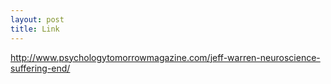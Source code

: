 ```yaml
---
layout: post
title: Link
---
```


<http://www.psychologytomorrowmagazine.com/jeff-warren-neuroscience-suffering-end/>

